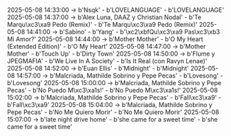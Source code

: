 2025-05-08 14:33:00 -> b'Nsqk' - b'LOVELANGUAGE' - b'LOVELANGUAGE'
2025-05-08 14:37:00 -> b'Alex Luna, DAAZ y Christian Nodal' - b'Te Marqu\xc3\xa9 Pedo (Remix)' - b'Te Marqu\xc3\xa9 Pedo (Remix)'
2025-05-08 14:41:00 -> b'Sabino' - b'Yang' - b'\xc2\xbfQu\xc3\xa9 Pas\xc3\xb3 Mi Amor?'
2025-05-08 14:44:00 -> b'Mother Mother' - b'O My Heart (Extended Edition)' - b'O My Heart'
2025-05-08 14:47:00 -> b'Mother Mother' - b'Touch Up' - b'Dirty Town'
2025-05-08 14:50:00 -> b'Flume y JPEGMAFIA' - b'We Live In A Society' - b'Is It Real (con Ravyn Lenae)'
2025-05-08 14:52:00 -> b'Euan Ellis' - b'Midnight' - b'Midnight'
2025-05-08 14:57:00 -> b'Malcriada, Mathilde Sobrino y Pepe Pecas' - b'Lovesong' - b'Lovesong'
2025-05-08 15:00:00 -> b'Malcriada, Mathilde Sobrino y Pepe Pecas' - b'No Puedo M\xc3\xa1s!' - b'No Puedo M\xc3\xa1s!'
2025-05-08 15:02:00 -> b'Malcriada, Mathilde Sobrino y Pepe Pecas' - b'Fall\xc3\xa9' - b'Fall\xc3\xa9'
2025-05-08 15:04:00 -> b'Malcriada, Mathilde Sobrino y Pepe Pecas' - b'No Me Quiero Morir' - b'No Me Quiero Morir'
2025-05-08 15:07:00 -> b'late night drive home' - b'she came for a sweet time' - b'she came for a sweet time'
